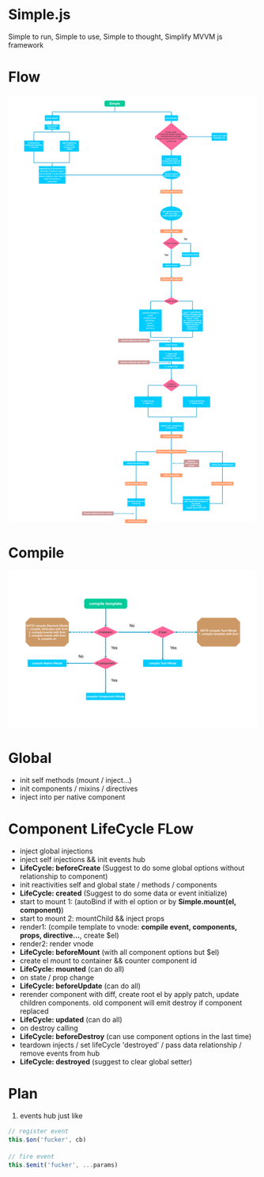 # Simple.js
Simple to run, Simple to use, Simple to thought, Simplify MVVM js framework 

# Flow
![avatar](./starter/flow.png)

# Compile
![avatar](./starter/compile.png)
# Global

* init self methods (mount / inject...)
* init components / mixins / directives
* inject into per native component

# Component LifeCycle FLow

* inject global injections 
* inject self injections && init events hub  
* **LifeCycle: beforeCreate** (Suggest to do some global options without relationship to component)
* init reactivities self and global state / methods / components  
* **LifeCycle: created** (Suggest to do some data or event initialize)
* start to mount 1: (autoBind if with el option or by **Simple.mount(el, component)**) 
* start to mount 2: mountChild && inject props 
* render1: (compile template to vnode: **compile event, components, props, directive...**, create $el)
* render2: render vnode
* **LifeCycle: beforeMount** (with all component options but $el)
* create el mount to container && counter component id
* **LifeCycle: mounted** (can do all)
* on state / prop change 
* **LifeCycle: beforeUpdate** (can do all)
* rerender component with diff, create root el by apply patch, update children components. old component will emit destroy if component replaced 
* **LifeCycle: updated** (can do all)
* on destroy calling
* **LifeCycle: beforeDestroy** (can use component options in the last time)
* teardown injects / set lifeCycle 'destroyed' / pass data relationship / remove events from hub
* **LifeCycle: destroyed** (suggest to clear global setter)

# Plan

1. events hub just like

```javascript
// register event
this.$on('fucker', cb)

// fire event
this.$emit('fucker', ...params)
```

